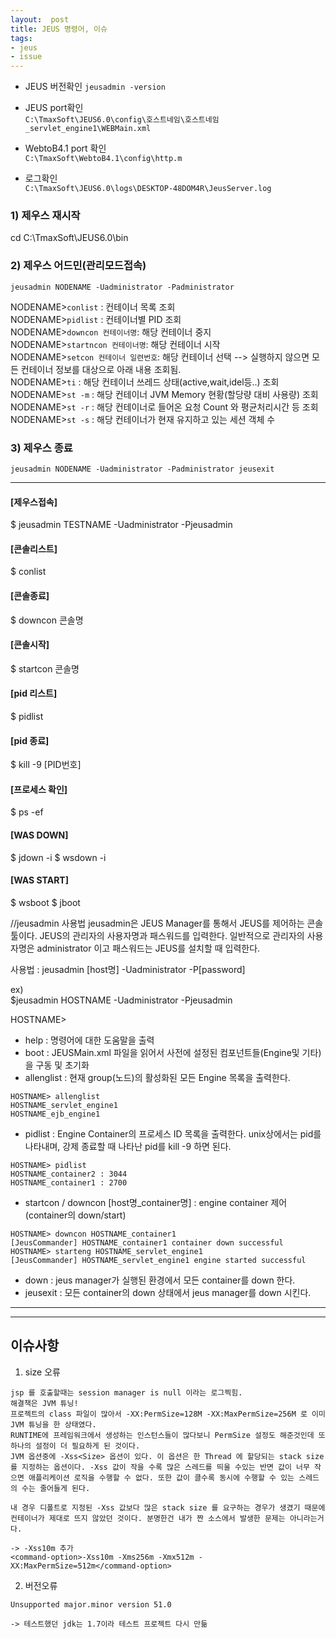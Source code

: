 ```yaml
---
layout:  post
title: JEUS 명령어, 이슈
tags:
- jeus
- issue
---
```


- JEUS 버전확인
`jeusadmin -version`

- JEUS port확인  
`C:\TmaxSoft\JEUS6.0\config\호스트네임\호스트네임_servlet_engine1\WEBMain.xml`

- WebtoB4.1 port 확인  
`C:\TmaxSoft\WebtoB4.1\config\http.m`

- 로그확인  
`C:\TmaxSoft\JEUS6.0\logs\DESKTOP-48DOM4R\JeusServer.log`

### 1) 제우스 재시작
cd C:\TmaxSoft\JEUS6.0\bin

### 2) 제우스 어드민(관리모드접속)  
`jeusadmin NODENAME -Uadministrator -Padministrator`

NODENAME>`conlist` : 컨테이너 목록 조회  
NODENAME>`pidlist` : 컨테이너별 PID 조회  
NODENAME>`downcon 컨테이너명`: 해당 컨테이너 중지  
NODENAME>`startncon 컨테이너명`: 해당 컨테이너 시작  
NODENAME>`setcon 컨테이너 일련번호`: 해당 컨테이너 선택 --> 실행하지 않으면 모든 컨테이너 정보를 대상으로 아래 내용 조회됨.  
NODENAME>`ti` : 해당 컨테이너 쓰레드 상태(active,wait,idel등..) 조회  
NODENAME>`st -m` : 해당 컨테이너  JVM Memory  현황(할당량 대비 사용량) 조회  
NODENAME>`st -r` : 해당 컨테이너로 들어온 요청 Count 와 평균처리시간 등 조회  
NODENAME>`st -s` : 해당 컨테이너가 현재 유지하고 있는 세션 객체 수  


### 3) 제우스 종료

`jeusadmin NODENAME -Uadministrator -Padministrator jeusexit`


***

#### **[제우스접속]**
$ jeusadmin TESTNAME -Uadministrator -Pjeusadmin

#### **[콘솔리스트]**
$ conlist

#### **[콘솔종료]**
$ downcon 콘솔명

#### **[콘솔시작]**
$ startcon 콘솔명

#### **[pid 리스트]**
$ pidlist

#### **[pid 종료]**
$ kill -9 [PID번호]

#### **[프로세스 확인]**
$ ps -ef

#### **[WAS DOWN]**
$ jdown -i
$ wsdown -i

#### **[WAS START]**
$ wsboot
$ jboot

//jeusadmin 사용법
jeusadmin은 JEUS Manager를 통해서 JEUS를 제어하는 콘솔 툴이다.
JEUS의 관리자의 사용자명과 패스워드를 입력한다. 일반적으로 관리자의 사용자명은 administrator 이고 패스워드는 JEUS를 설치할 때 입력한다.

사용법 :
jeusadmin [host명] -Uadministrator -P[password]

ex)  
$jeusadmin HOSTNAME -Uadministrator -Pjeusadmin  

HOSTNAME>  
- help : 명령어에 대한 도움말을 출력
- boot : JEUSMain.xml 파일을 읽어서 사전에 설정된 컴포넌트들(Engine및 기타)을 구동 및 초기화
- allenglist : 현재 group(노드)의 활성화된 모든 Engine 목록을 출력한다.
```
HOSTNAME> allenglist
HOSTNAME_servlet_engine1
HOSTNAME_ejb_engine1
```

- pidlist : Engine Container의 프로세스 ID 목록을 출력한다. unix상에서는 pid를 나타내며, 강제 종료할 때 나타난 pid를 kill -9 하면 된다.
```
HOSTNAME> pidlist
HOSTNAME_container2 : 3044
HOSTNAME_container1 : 2700
```

- startcon / downcon [host명_container명] : engine container 제어 (container의 down/start)
```
HOSTNAME> downcon HOSTNAME_container1
[JeusCommander] HOSTNAME_container1 container down successful
HOSTNAME> starteng HOSTNAME_servlet_engine1
[JeusCommander] HOSTNAME_servlet_engine1 engine started successful
```

- down : jeus manager가 실행된 환경에서 모든 container를 down 한다.
- jeusexit : 모든 container의 down 상태에서 jeus manager를 down 시킨다.


***
***
## 이슈사항

1) size 오류
```
jsp 를 호출할때는 session manager is null 이라는 로그찍힘.
해결책은 JVM 튜닝!
프로젝트의 class 파일이 많아서 -XX:PermSize=128M -XX:MaxPermSize=256M 로 이미 JVM 튜닝을 한 상태였다.
RUNTIME에 프레임워크에서 생성하는 인스턴스들이 많다보니 PermSize 설정도 해준것인데 또 하나의 설정이 더 필요하게 된 것이다.
JVM 옵션중에 -Xss<Size> 옵션이 있다. 이 옵션은 한 Thread 에 할당되는 stack size 를 지정하는 옵션이다. -Xss 값이 작을 수록 많은 스레드를 띄울 수있는 반면 값이 너무 작으면 애플리케이션 로직을 수행할 수 없다. 또한 값이 클수록 동시에 수행할 수 있는 스레드의 수는 줄어들게 된다.

내 경우 디폴트로 지정된 -Xss 값보다 많은 stack size 를 요구하는 경우가 생겼기 때문에 컨테이너가 제대로 뜨지 않았던 것이다. 분명한건 내가 짠 소스에서 발생한 문제는 아니라는거다.

-> -Xss10m 추가
<command-option>-Xss10m -Xms256m -Xmx512m -XX:MaxPermSize=512m</command-option>
```

2) 버전오류

```
Unsupported major.minor version 51.0

-> 테스트했던 jdk는 1.7이라 테스트 프로젝트 다시 만듦
```